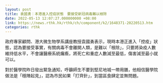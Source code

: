 ```yaml
---
layout: post
title: 袁國勇：本港進入控疫狀態　要接受新冠病毒難以根除
date: 2022-05-13 12:07:27.000000000 +08:00
link: https://news.rthk.hk/rthk/ch/component/k2/1648371-20220513.htm
categories: rthk
---
```


政府專家顧問、港大微生物學系講座教授袁國勇表示，現時本港正進入「控疫」狀態，認為要接受事實，有關病毒不會離開人類，是難以「根除」，只要將染疫人數維持低水平，不會讓醫療系統癱瘓，將死亡和重症人數減至最低，傷害減至最小就可以。

對於醫學院昨日發出緊急通知，呼籲師生不要到堅尼地城一帶用膳，他相信醫學院做法是「穩陣起見」，認為巿民如果「打齊針」，到當區食肆定並無問題。
